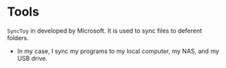 # Tools

`SyncToy` in developed by Microsoft. It is used to sync files to deferent folders.
- In my case, I sync my programs to my local computer, my NAS, and my USB drive.
